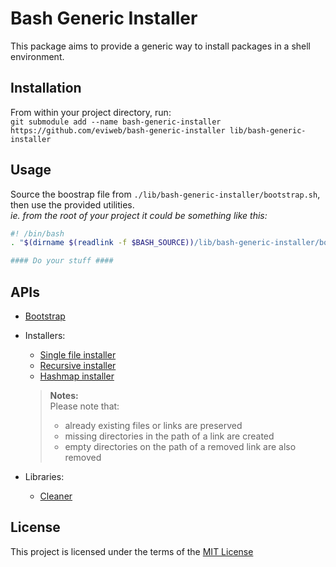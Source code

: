 Bash Generic Installer
======================
This package aims to provide a generic way to install packages in a shell environment.    

Installation
------------
From within your project directory, run:    
`git submodule add --name bash-generic-installer https://github.com/eviweb/bash-generic-installer lib/bash-generic-installer`    

Usage
-----
Source the boostrap file from `./lib/bash-generic-installer/bootstrap.sh`, then use the provided utilities.    
_ie. from the root of your project it could be something like this:_    
```bash
#! /bin/bash
. "$(dirname $(readlink -f $BASH_SOURCE))/lib/bash-generic-installer/bootstrap.sh"

#### Do your stuff ####
```

APIs
----
* [Bootstrap](/docs/bootstrap.md)
* Installers:
    - [Single file installer](/docs/singlefileinstaller.md)
    - [Recursive installer](/docs/recursiveinstaller.md)
    - [Hashmap installer](/docs/hashmapinstaller.md)

    > **Notes:**    
    > Please note that:
    >    - already existing files or links are preserved
    >    - missing directories in the path of a link are created
    >    - empty directories on the path of a removed link are also removed
* Libraries:
    - [Cleaner](/docs/cleanerlib.md)

License
-------
This project is licensed under the terms of the [MIT License](/LICENSE)
